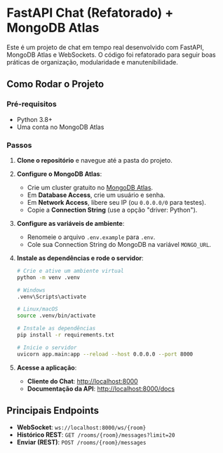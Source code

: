# FastAPI Chat (Refatorado) + MongoDB Atlas

Este é um projeto de chat em tempo real desenvolvido com FastAPI, MongoDB Atlas e WebSockets. O código foi refatorado para seguir boas práticas de organização, modularidade e manutenibilidade.

## Como Rodar o Projeto

### Pré-requisitos
- Python 3.8+
- Uma conta no MongoDB Atlas

### Passos
1.  **Clone o repositório** e navegue até a pasta do projeto.

2.  **Configure o MongoDB Atlas**:
    - Crie um cluster gratuito no [MongoDB Atlas](https://cloud.mongodb.com).
    - Em **Database Access**, crie um usuário e senha.
    - Em **Network Access**, libere seu IP (ou `0.0.0.0/0` para testes).
    - Copie a **Connection String** (use a opção "driver: Python").

3.  **Configure as variáveis de ambiente**:
    - Renomeie o arquivo `.env.example` para `.env`.
    - Cole sua Connection String do MongoDB na variável `MONGO_URL`.

4.  **Instale as dependências e rode o servidor**:

    ```bash
    # Crie e ative um ambiente virtual
    python -m venv .venv
    
    # Windows
    .venv\Scripts\activate
    
    # Linux/macOS
    source .venv/bin/activate
    
    # Instale as dependências
    pip install -r requirements.txt
    
    # Inicie o servidor
    uvicorn app.main:app --reload --host 0.0.0.0 --port 8000
    ```

5.  **Acesse a aplicação**:
    - **Cliente do Chat**: [http://localhost:8000](http://localhost:8000)
    - **Documentação da API**: [http://localhost:8000/docs](http://localhost:8000/docs)

## Principais Endpoints

-   **WebSocket**: `ws://localhost:8000/ws/{room}`
-   **Histórico REST**: `GET /rooms/{room}/messages?limit=20`
-   **Enviar (REST)**: `POST /rooms/{room}/messages`